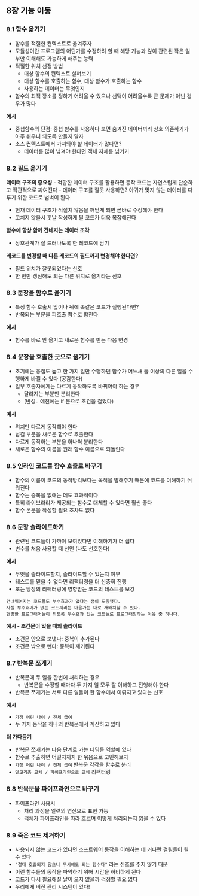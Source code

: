 ## 8장 기능 이동

### 8.1 함수 옮기기

- 함수를 적절한 컨텍스트로 옮겨주자
- 모듈성이란 프로그램의 어딘가를 수정하려 할 때 해당 기능과 깊이 관련된 작은 일부만 이해해도 가능하게 해주는 능력
- 적절한 위치 선정 방법
	- 대상 함수의 컨텍스트 살펴보기
	- 대상 함수를 호출하는 함수, 대상 함수가 호출하는 함수
	- 사용하는 데이터는 무엇인지
- 함수의 최적 장소를 정하기 어려울 수 있으나 선택이 어려울수록 큰 문제가 아닌 경우가 많다

**예시**

- 중첩함수의 단점: 중첩 함수를 사용하다 보면 숨겨진 데이터끼리 상호 의존하기가 아주 쉬우니 되도록 만들지 말자
- 소스 컨텍스트에서 가져와야 할 데이터가 많다면?
	- 데이터를 많이 넘겨야 한다면 객체 자체를 넘기기

### 8.2 필드 옮기기

**데이터 구조의 중요성**
	- 적합한 데이터 구조를 활용하면 동작 코드는 자연스럽게 단순하고 직관적으로 짜여진다
	- 데이터 구조를 잘못 사용하면? 아귀가 맞지 않는 데이터를 다루기 위한 코드로 범벅이 된다
- 현재 데이터 구조가 적절치 않음을 깨닫게 되면 곧바로 수정해야 한다
- 고치지 않을시 훗날 작성하게 될 코드가 더욱 복잡해진다

**함수에 항상 함께 건네지는 데이터 조각**

- 상호관계가 잘 드러나도록 한 레코드에 담기

**레코드를 변경할 때 다른 레코드의 필드까지 변경해야 한다면?**

- 필드 위치가 잘못되었다는 신호
- 한 번만 갱신해도 되는 다른 위치로 옮기라는 신호

### 8.3 문장을 함수로 옮기기

- 특정 함수 호출시 앞이나 뒤에 똑같은 코드가 실행된다면?
- 반복되는 부분을 피호출 함수로 합친다

**예시**

- 함수를 바로 안 옮기고 새로운 함수를 만든 다음 변경

### 8.4 문장을 호출한 곳으로 옮기기

- 초기에는 응집도 높고 한 가지 일만 수행하던 함수가 어느새 둘 이상의 다른 일을 수행하게 바뀔 수 있다 (공감한다)
- 일부 호출자에게는 다르게 동작하도록 바뀌어야 하는 경우
	- 달라지는 부분만 분리한다
	- (반성.. 예전에는 if 문으로 조건을 걸었다) 

**예시**

- 위치만 다르게 동작해야 한다
- 남길 부분을 새로운 함수로 추출한다
- 다르게 동작하는 부분을 하나씩 분리한다
- 새로운 함수의 이름을 원래 함수 이름으로 되돌린다

### 8.5 인라인 코드를 함수 호출로 바꾸기

- 함수의 이름이 코드의 동작방긱보다는 목적을 말해주기 때문에 코드를 이해하기 쉬워진다
- 함수는 중복을 없애는 데도 효과적이다
- 특히 라이브러리가 제공되는 함수로 대체할 수 있다면 훨씬 좋다
- 함수 본문을 작성할 필요 조차도 없다

### 8.6 문장 슬라이드하기

- 관련된 코드들이 가까이 모여있다면 이해하기가 더 쉽다
- 변수를 처음 사용할 때 선언 (나도 선호한다)

**예시**

- 무엇을 슬라이드할지, 슬라이드할 수 있는지 여부
- 테스트를 믿을 수 없다면 리팩터링을 더 신중히 진행
- 또는 당장의 리팩터링에 영향받는 코드의 테스트를 보강

```
건너뛰어지는 코드들도 부수효과가 없다는 점이 도움됐다.
사실 부수효과가 없는 코드끼리는 마음가는 대로 재배치할 수 있다.
현명한 프로그래머들이 되도록 부수효과 없는 코드들로 프로그래밍하는 이유 중 하나다.
```

**예시 - 조건문이 있을 때의 슬라이드**

- 조건문 안으로 보낸다: 중복이 추가된다
- 조건문 밖으로 뺀다: 중복이 제거된다

### 8.7 반복문 쪼개기

- 반복문에 두 일을 한번에 처리하는 경우
	- 반복문을 수정할 때마다 두 가지 일 모두 잘 이해하고 진행해야 한다
- 반복문 쪼개기는 서로 다른 일들이 한 함수에서 이뤄지고 있다는 신호

**예시**

- `가장 어린 나이 / 전체 급여`
- 두 가지 동작을 하나의 반복문에서 계산하고 있다

**더 가다듬기**

- 반복문 쪼개기는 다음 단계로 가는 디딤돌 역할에 있다
- 함수로 추출하면 어떨지까지 한 묶음으로 고민해보자
- `가장 어린 나이 / 전체 급여` 반복문 각각을 함수로 분리
- `알고리즘 교체 / 파이프라인으로 교체` 리팩터링

### 8.8 반목문을 파이프라인으로 바꾸기

- 파이프라인 사용시
	- 처리 과정을 일련의 연산으로 표현 가능
	- 객체가 파이프라인을 따라 흐르며 어떻게 처리되는지 읽을 수 있다

### 8.9 죽은 코드 제거하기

- 사용되지 않는 코드가 있다면 소프트웨어 동작을 이해하는 데 커다란 걸림돌이 될 수 있다
- `"절대 호출되지 않으니 무시해도 되는 함수다"` 라는 신호를 주지 않기 때문
- 이런 함수들의 동작을 파악하기 위해 시간을 허비하게 된다
- 코드가 다시 필요해질 날이 오지 않을까 걱정할 필요 없다
- 우리에게 버전 관리 시스템이 있다!

